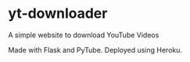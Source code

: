 # yt-downloader
A simple website to download YouTube Videos

Made with Flask and PyTube. Deployed using Heroku.
